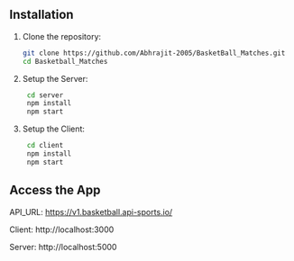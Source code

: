 ## Installation

1. Clone the repository:
    ```bash
    git clone https://github.com/Abhrajit-2005/BasketBall_Matches.git
    cd Basketball_Matches

2. Setup the Server:
   ```bash
    cd server
    npm install
    npm start

4. Setup the Client:
   ```bash
    cd client
    npm install
    npm start

## Access the App

API_URL: https://v1.basketball.api-sports.io/

Client: http://localhost:3000

Server: http://localhost:5000
